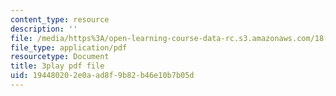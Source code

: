```yaml
---
content_type: resource
description: ''
file: /media/https%3A/open-learning-course-data-rc.s3.amazonaws.com/18-085-computational-science-and-engineering-i-fall-2008/194480202e0aad8f9b82b46e10b7b05d_pN7zitwRq58.pdf
file_type: application/pdf
resourcetype: Document
title: 3play pdf file
uid: 19448020-2e0a-ad8f-9b82-b46e10b7b05d
---
```

